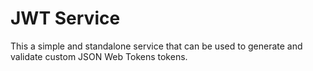# JWT Service

This a simple and standalone service that can be used to generate and validate custom JSON Web Tokens tokens.